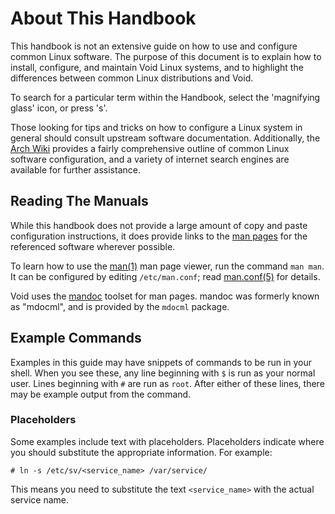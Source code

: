 # About This Handbook

This handbook is not an extensive guide on how to use and configure common Linux
software. The purpose of this document is to explain how to install, configure,
and maintain Void Linux systems, and to highlight the differences between common
Linux distributions and Void.

To search for a particular term within the Handbook, select the 'magnifying
glass' icon, or press 's'.

Those looking for tips and tricks on how to configure a Linux system in general
should consult upstream software documentation. Additionally, the [Arch
Wiki](https://wiki.archlinux.org/) provides a fairly comprehensive outline of
common Linux software configuration, and a variety of internet search engines
are available for further assistance.

## Reading The Manuals

While this handbook does not provide a large amount of copy and paste
configuration instructions, it does provide links to the [man
pages](https://man.voidlinux.org/) for the referenced software wherever
possible.

To learn how to use the [man(1)](https://man.voidlinux.org/man.1) man page
viewer, run the command `man man`. It can be configured by editing
`/etc/man.conf`; read [man.conf(5)](https://man.voidlinux.org/man.conf.5) for
details.

Void uses the [mandoc](https://mandoc.bsd.lv/) toolset for man pages. mandoc was
formerly known as "mdocml", and is provided by the `mdocml` package.

## Example Commands

Examples in this guide may have snippets of commands to be run in your shell.
When you see these, any line beginning with `$` is run as your normal user.
Lines beginning with `#` are run as `root`. After either of these lines, there
may be example output from the command.

### Placeholders

Some examples include text with placeholders. Placeholders indicate where you
should substitute the appropriate information. For example:

```
# ln -s /etc/sv/<service_name> /var/service/
```

This means you need to substitute the text `<service_name>` with the actual
service name.
